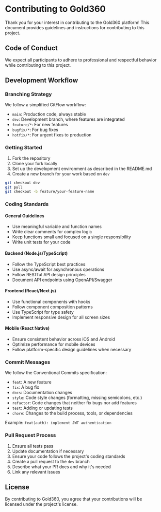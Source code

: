 # Contributing to Gold360

Thank you for your interest in contributing to the Gold360 platform! This document provides guidelines and instructions for contributing to this project.

## Code of Conduct

We expect all participants to adhere to professional and respectful behavior while contributing to this project.

## Development Workflow

### Branching Strategy

We follow a simplified GitFlow workflow:

- `main`: Production code, always stable
- `dev`: Development branch, where features are integrated
- `feature/*`: For new features
- `bugfix/*`: For bug fixes
- `hotfix/*`: For urgent fixes to production

### Getting Started

1. Fork the repository
2. Clone your fork locally
3. Set up the development environment as described in the README.md
4. Create a new branch for your work based on `dev`

```bash
git checkout dev
git pull
git checkout -b feature/your-feature-name
```

### Coding Standards

#### General Guidelines

- Use meaningful variable and function names
- Write clear comments for complex logic
- Keep functions small and focused on a single responsibility
- Write unit tests for your code

#### Backend (Node.js/TypeScript)

- Follow the TypeScript best practices
- Use async/await for asynchronous operations
- Follow RESTful API design principles
- Document API endpoints using OpenAPI/Swagger

#### Frontend (React/Next.js)

- Use functional components with hooks
- Follow component composition patterns
- Use TypeScript for type safety
- Implement responsive design for all screen sizes

#### Mobile (React Native)

- Ensure consistent behavior across iOS and Android
- Optimize performance for mobile devices
- Follow platform-specific design guidelines when necessary

### Commit Messages

We follow the Conventional Commits specification:

- `feat`: A new feature
- `fix`: A bug fix
- `docs`: Documentation changes
- `style`: Code style changes (formatting, missing semicolons, etc.)
- `refactor`: Code changes that neither fix bugs nor add features
- `test`: Adding or updating tests
- `chore`: Changes to the build process, tools, or dependencies

Example: `feat(auth): implement JWT authentication`

### Pull Request Process

1. Ensure all tests pass
2. Update documentation if necessary
3. Ensure your code follows the project's coding standards
4. Create a pull request to the `dev` branch
5. Describe what your PR does and why it's needed
6. Link any relevant issues

## License

By contributing to Gold360, you agree that your contributions will be licensed under the project's license. 